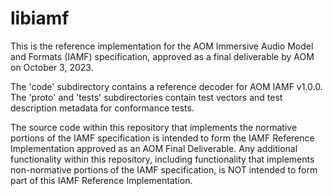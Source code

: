 # libiamf

This is the reference implementation for the AOM Immersive Audio Model and Formats (IAMF) specification, approved as a final deliverable by AOM on October 3, 2023.

The 'code' subdirectory contains a reference decoder for AOM IAMF v1.0.0.
The 'proto' and 'tests' subdirectories contain test vectors and test description metadata for conformance tests.

The source code within this repository that implements the normative portions of the IAMF specification is intended to form the IAMF Reference Implementation approved as an AOM Final Deliverable. Any additional functionality within this repository, including functionality that implements non-normative portions of the IAMF specification, is NOT intended to form part of this IAMF Reference Implementation.

